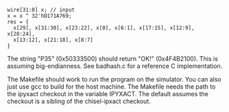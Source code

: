 ```
wire[31:0] x; // input
x = x ^ 32'hD171A769;
res = {
  x[29], x[31:30], x[23:22], x[0], x[6:1], x[17:15], x[12:9], x[28:24],
  x[13:12], x[21:18], x[8:7]
}
```

The string "P35" (0x50333500) should return "OK!" (0x4F4B2100). This is
assuming big-endianness. See badhash.c for a reference C implementation.

The Makefile should work to run the program on the simulator. You can also just
use gcc to build for the host machine. The Makefile needs the path to the
ipyxact checkout in the variable IPYXACT. The default assumes the checkout is a
sibling of the chisel-ipxact checkout.

